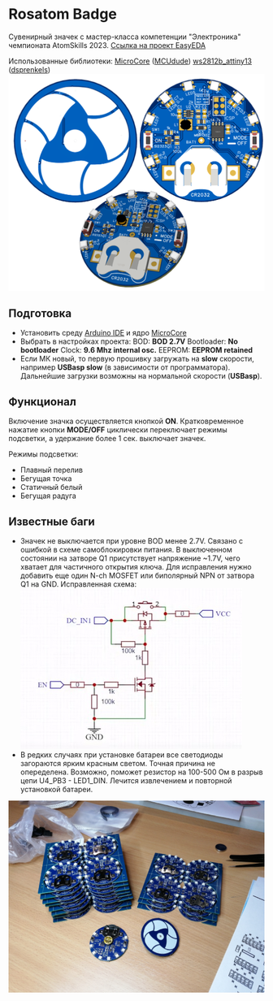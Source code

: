 # Rosatom Badge
Сувенирный значек с мастер-класса компетенции "Электроника" чемпионата AtomSkills 2023.
[Ссылка на проект EasyEDA](https://oshwlab.com/treegervd/rosatom_badge_edapro)

Использованные библиотеки:
[MicroCore](https://github.com/MCUdude/MicroCore) ([MCUdude](https://github.com/MCUdude))
[ws2812b_attiny13](https://github.com/dsprenkels/ws2812b_attiny13) ([dsprenkels](https://github.com/dsprenkels))
![pic](PCB_Rosatom_Badge_low.png)

## Подготовка
* Установить среду [Arduino IDE](https://www.arduino.cc/en/software) и ядро [MicroCore](https://github.com/MCUdude/MicroCore)
* Выбрать в настройках проекта:
BOD: __BOD 2.7V__
Bootloader: __No bootloader__
Clock: __9.6 Mhz internal osc.__
EEPROM: __EEPROM retained__
* Если МК новый, то первую прошивку загружать на __slow__ скорости, например __USBasp slow__ (в зависимости от программатора). Дальнейшие загрузки возможны на нормальной скорости (__USBasp__).

## Функционал
Включение значка осуществляется кнопкой __ON__. Кратковременное нажатие кнопки __MODE/OFF__ циклически переключает режимы подсветки, а удержание более 1 сек. выключает значек.

Режимы подсветки:
* Плавный перелив
* Бегущая точка 
* Статичный белый
* Бегущая радуга

## Известные баги
* Значек не выключается при уровне BOD менее 2.7V. Связано с ошибкой в схеме самоблокировки питания. В выключенном состоянии на затворе Q1 присутствует напряжение ~1.7V, чего хватает для частичного открытия ключа.
Для исправления нужно добавить еще один N-ch MOSFET или биполярный NPN от затвора Q1 на GND.
Исправленная схема:
![pic](fix_power_bug.jpg)
* В редких случаях при установке батареи все светодиоды загораются ярким красным светом. Точная причина не опеределена. Возможно, поможет резистор на 100-500 Ом в разрыв цепи U4_PB3 - LED1_DIN.
Лечится извлечением и повторной установкой батареи.

![pic](production.jpg)

